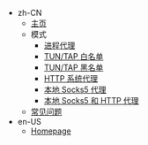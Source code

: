 <!-- _sidebar.md -->

- zh-CN
  - [主页]()
  - 模式
    - [进程代理](docs/zh-CN/MODE/1.md)
    - [TUN/TAP 白名单](docs/zh-CN/MODE/2.md)
    - [TUN/TAP 黑名单](docs/zh-CN/MODE/3.md)
    - [HTTP 系统代理](docs/zh-CN/MODE/4.md)
    - [本地 Socks5 代理](docs/zh-CN/MODE/5.md)
    - [本地 Socks5 和 HTTP 代理](docs/zh-CN/MODE/6.md)
  - [常见问题](docs/zh-CN/FAQ.md)
- en-US
  - [Homepage](docs/en-US/README.md)